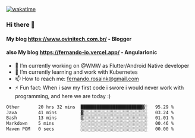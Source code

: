 [![wakatime](https://wakatime.com/badge/user/d5892087-17e6-46ab-8384-91a71a9b88d8.svg)](https://wakatime.com/@d5892087-17e6-46ab-8384-91a71a9b88d8)
### Hi there 👋

#### My blog https://www.ovinitech.com.br/ - Blogger
#### also My blog https://fernando-io.vercel.app/ - AngularIonic

- 🔭 I’m currently working on @WMW as Flutter/Android Native developer
- 🌱 I’m currently learning and work with Kubernetes
- 📫 How to reach me: fernando.rosaink@gmail.com 
- ⚡ Fun fact: When i saw my first code i swore i would never work with programming, and here we are today :)

<!--START_SECTION:waka-->

```txt
Other       20 hrs 32 mins  ███████████████████████▓░   95.29 %
Java        41 mins         ▓░░░░░░░░░░░░░░░░░░░░░░░░   03.24 %
Bash        13 mins         ▒░░░░░░░░░░░░░░░░░░░░░░░░   01.01 %
Markdown    5 mins          ░░░░░░░░░░░░░░░░░░░░░░░░░   00.46 %
Maven POM   0 secs          ░░░░░░░░░░░░░░░░░░░░░░░░░   00.00 %
```

<!--END_SECTION:waka-->
